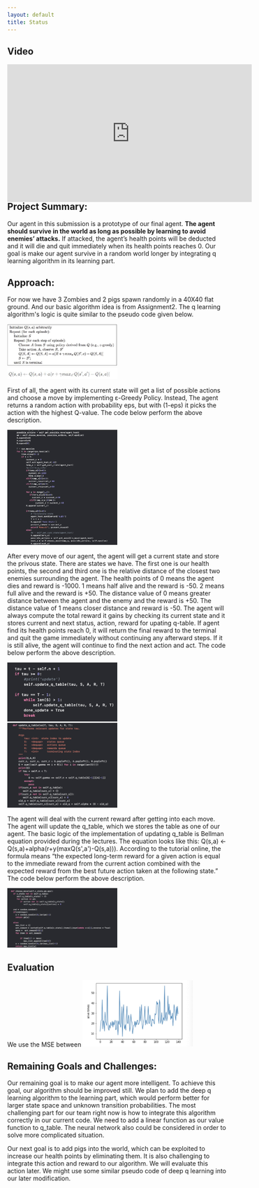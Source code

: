 ```yaml
---
layout: default
title: Status
---
```


## Video
<div style="position:relative;height:0;padding-bottom:56.25%"><iframe width="560" height="315" src="https://www.youtube.com/embed/2ey-V3Ujuic" frameborder="0" allow="accelerometer; autoplay; encrypted-media; gyroscope; picture-in-picture" allowfullscreen></iframe>
</div>

## Project Summary: 

Our agent in this submission is a prototype of our final agent. **The agent should survive in the world as long as possible by learning to avoid enemies’ attacks.** If attacked, the agent’s health points will be deducted and it will die and quit immediately when its health points reaches 0. Our goal is make our agent survive in a random world longer by integrating q learning algorithm in its learning part.

## Approach: 
For now we have 3 Zombies and 2 pigs spawn randomly in a 40X40 flat ground. And our basic algorithm idea is from Assignment2.
The q learning algorithm's logic is quite similar to the pseudo code given below.

<img src="Pseudocode.jpg" width="50%">
<img src="Pseudocode1.jpg" width="50%">

First of all, the agent with its current state will get a list of possible actions and choose a move by implementing ε-Greedy Policy. Instead, The agent returns a random action with probability eps, but with (1-eps) it picks the action with the highest Q-value. The code below perform the above description.

<img src="1.jpg" width="50%">

After every move of our agent, the agent will get a current state and store the privous state. There are states we have. The first one is our health points, the second  and third one is the relative distance of the closest two enemies surrounding the agent. The health points of 0 means the agent dies and reward is -1000. 1 means half alive and the reward is -50. 2 means full alive and the reward is +50. The distance value of 0 means greater distance between the agent and the enemy and the reward is +50. The distance value of 1 means closer distance and reward is -50. The agent will always compute the total reward it gains by checking its current state and it stores current and next status, action, reward for upating q-table. If agent find its health points reach 0, it will return the final reward to the terminal and quit the game immediately without continuing any afterward steps. If it is still alive, the agent will continue to find the next action and act. The code below perform the above description.

<img src="2.jpg" width="50%">
<img src="3.jpg" width="50%">

The agent will deal with the current reward after getting into each move. The agent will update the q_table, which we stores the table as one of our agent. The basic logic of the implementation of updating q_table is Bellman equation provided during the lectures. The equation looks like this: Q(s,a) <- Q(s,a)+alpha(r+y(maxQ(s',a')-Q(s,a))). According to the tutorial online, the formula means “the expected long-term reward for a given action is equal to the immediate reward from the current action combined with the expected reward from the best future action taken at the following state.”
The code below perform the above description.

<img src="4.jpg" width="50%">

## Evaluation
We use the MSE between 
<img src="5.jpg" width="50%">

## Remaining Goals and Challenges: 

Our remaining goal is to make our agent more intelligent. To achieve this goal, our algorithm should be improved still. We plan to add the deep q learning algorithm to the learning part, which would perform better for larger state space and unknown transition probabilities. The most challenging part for our team right now is how to integrate this algorithm correctly in our current code. We need to add a linear function as our value function to q_table. The neural network also could be considered in order to solve more complicated situation.

Our next goal is to add pigs into the world, which can be exploited to increase our health points by eliminating them. It is also challenging to integrate this action and reward to our algorithm. We will evaluate this action later.
We might use some similar pseudo code of deep q learning into our later modification.

